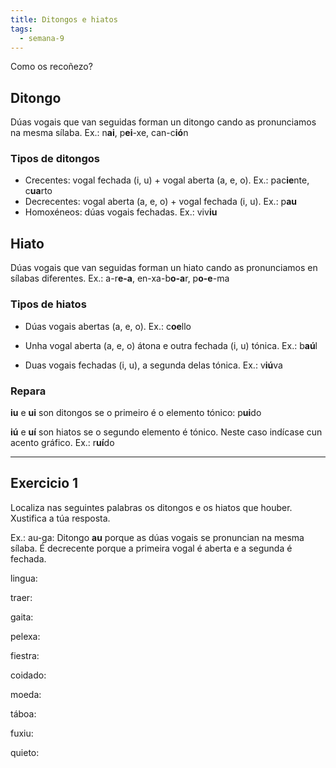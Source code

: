 ```yaml
---
title: Ditongos e hiatos
tags:
  - semana-9
---
```


Como os recoñezo?

## Ditongo

Dúas vogais que van seguidas forman un ditongo cando as pronunciamos na mesma
sílaba. Ex.: n**ai**, p**ei**-xe, can-c**ió**n

### Tipos de ditongos

- Crecentes: vogal fechada (i, u) + vogal aberta (a, e, o). Ex.: pac**ie**nte,
  c**ua**rto
- Decrecentes: vogal aberta (a, e, o) + vogal fechada (i, u). Ex.: p**au**
- Homoxéneos: dúas vogais fechadas. Ex.: viv**iu**

## Hiato

Dúas vogais que van seguidas forman un hiato cando as pronunciamos en sílabas
diferentes. Ex.: a-r**e-a**, en-xa-b**o-a**r, p**o-e**-ma

### Tipos de hiatos

- Dúas vogais abertas (a, e, o). Ex.: c**oe**llo

- Unha vogal aberta (a, e, o) átona e outra fechada (i, u) tónica. Ex.: b**aú**l

- Duas vogais fechadas (i, u), a segunda delas tónica. Ex.: v**iú**va

### Repara

**iu** e **ui** son ditongos se o primeiro é o elemento tónico: p**ui**do

**iú** e **uí** son hiatos se o segundo elemento é tónico. Neste caso indícase
cun acento gráfico. Ex.: r**uí**do

---

## Exercicio 1

Localiza nas seguintes palabras os ditongos e os hiatos que houber. Xustifica a
túa resposta.

Ex.: au-ga: Ditongo **au** porque as dúas vogais se pronuncian na mesma sílaba.
É decrecente porque a primeira vogal é aberta e a segunda é fechada.

lingua:

traer:

gaita:

pelexa:

fiestra:

coidado:

moeda:

táboa:

fuxiu:

quieto:
